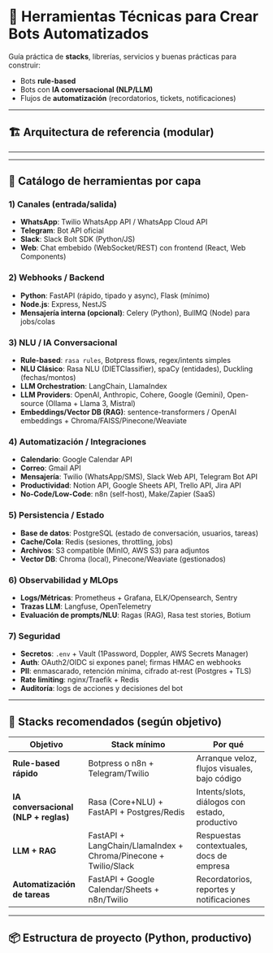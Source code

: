 # 🧰 Herramientas Técnicas para Crear Bots Automatizados

Guía práctica de **stacks**, librerías, servicios y buenas prácticas para construir:
- Bots **rule-based**
- Bots con **IA conversacional (NLP/LLM)**
- Flujos de **automatización** (recordatorios, tickets, notificaciones)

---

## 🏗️ Arquitectura de referencia (modular)


---


---

## 🧩 Catálogo de herramientas por capa

### 1) Canales (entrada/salida)
- **WhatsApp**: Twilio WhatsApp API / WhatsApp Cloud API
- **Telegram**: Bot API oficial
- **Slack**: Slack Bolt SDK (Python/JS)
- **Web**: Chat embebido (WebSocket/REST) con frontend (React, Web Components)

### 2) Webhooks / Backend
- **Python**: FastAPI (rápido, tipado y async), Flask (mínimo)
- **Node.js**: Express, NestJS
- **Mensajería interna (opcional)**: Celery (Python), BullMQ (Node) para jobs/colas

### 3) NLU / IA Conversacional
- **Rule-based**: `rasa rules`, Botpress flows, regex/intents simples
- **NLU Clásico**: Rasa NLU (DIETClassifier), spaCy (entidades), Duckling (fechas/montos)
- **LLM Orchestration**: LangChain, LlamaIndex
- **LLM Providers**: OpenAI, Anthropic, Cohere, Google (Gemini), Open-source (Ollama + Llama 3, Mistral)
- **Embeddings/Vector DB (RAG)**: sentence-transformers / OpenAI embeddings + Chroma/FAISS/Pinecone/Weaviate

### 4) Automatización / Integraciones
- **Calendario**: Google Calendar API
- **Correo**: Gmail API
- **Mensajería**: Twilio (WhatsApp/SMS), Slack Web API, Telegram Bot API
- **Productividad**: Notion API, Google Sheets API, Trello API, Jira API
- **No-Code/Low-Code**: n8n (self-host), Make/Zapier (SaaS)

### 5) Persistencia / Estado
- **Base de datos**: PostgreSQL (estado de conversación, usuarios, tareas)
- **Cache/Cola**: Redis (sesiones, throttling, jobs)
- **Archivos**: S3 compatible (MinIO, AWS S3) para adjuntos
- **Vector DB**: Chroma (local), Pinecone/Weaviate (gestionados)

### 6) Observabilidad y MLOps
- **Logs/Métricas**: Prometheus + Grafana, ELK/Opensearch, Sentry
- **Trazas LLM**: Langfuse, OpenTelemetry
- **Evaluación de prompts/NLU**: Ragas (RAG), Rasa test stories, Botium

### 7) Seguridad
- **Secretos**: `.env` + Vault (1Password, Doppler, AWS Secrets Manager)
- **Auth**: OAuth2/OIDC si expones panel; firmas HMAC en webhooks
- **PII**: enmascarado, retención mínima, cifrado at-rest (Postgres + TLS)
- **Rate limiting**: nginx/Traefik + Redis
- **Auditoría**: logs de acciones y decisiones del bot

---

## 🧱 Stacks recomendados (según objetivo)

| Objetivo | Stack mínimo | Por qué |
|---|---|---|
| **Rule-based rápido** | Botpress o n8n + Telegram/Twilio | Arranque veloz, flujos visuales, bajo código |
| **IA conversacional (NLP + reglas)** | Rasa (Core+NLU) + FastAPI + Postgres/Redis | Intents/slots, diálogos con estado, productivo |
| **LLM + RAG** | FastAPI + LangChain/LlamaIndex + Chroma/Pinecone + Twilio/Slack | Respuestas contextuales, docs de empresa |
| **Automatización de tareas** | FastAPI + Google Calendar/Sheets + n8n/Twilio | Recordatorios, reportes y notificaciones |

---

## 📦 Estructura de proyecto (Python, productivo)



